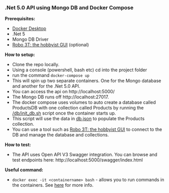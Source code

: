 ### .Net 5.0 API using Mongo DB and Docker Compose

**Prerequisites:**
- [Docker Desktop](https://www.docker.com/products/docker-desktop)
- .Net 5
- Mongo DB Driver
- [Robo 3T: the hobbyist GUI](https://robomongo.org/download) (optional)


**How to setup:**

- Clone the repo locally.
- Using a console (powershell, bash etc) cd into the project folder
- run the command `docker-compose up`
- This will spin up two separate containers. One for the Mongo database and another for the .Net 5.0 API.  
- You can access the api on http://localhost:5000/
- The Mongo DB runs off http://localhost:27017.  
- The docker compose uses volumes to auto create a database called ProductsDB with one collection called Products by running the [/db/init_db.sh](project/db/init_db.sh) script once the container starts up.
- This script will use the data in [db.json](project/db/dump/db.json) to populate the Products collection.
- You can use a tool such as [Robo 3T: the hobbyist GUI](https://robomongo.org/download) to connect to the DB and manage the database and collections.


**How to test:**

- The API uses Open API V3 Swagger integration.  You can browse and test endpoints here: http://localhost:5000/swagger/index.html

**Useful command:**

- `docker exec -it <containername> bash` - allows you to run commands in the containers. See [here](https://docs.docker.com/engine/reference/commandline/exec/) for more info.

